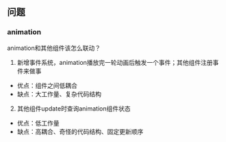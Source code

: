 ## 问题

### animation
animation和其他组件该怎么联动？
1. 新增事件系统，animation播放完一轮动画后触发一个事件；其他组件注册事件来做事

- 优点：组件之间低耦合
- 缺点：大工作量、复杂代码结构

2. 其他组件update时查询animation组件状态

- 优点：低工作量
- 缺点：高耦合、奇怪的代码结构、固定更新顺序
